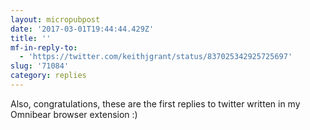 ```yaml
---
layout: micropubpost
date: '2017-03-01T19:44:44.429Z'
title: ''
mf-in-reply-to:
  - 'https://twitter.com/keithjgrant/status/837025342925725697'
slug: '71084'
category: replies
---
```

Also, congratulations, these are the first replies to twitter written in my Omnibear browser extension :)
